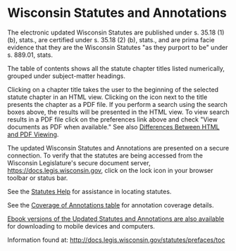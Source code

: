 Wisconsin Statutes and Annotations
==================================

The electronic updated Wisconsin Statutes are published under s. 35.18 (1) (b), stats., are certified under s. 35.18 (2) (b), stats., and are prima facie evidence that they are the Wisconsin Statutes "as they purport to be" under s. 889.01, stats.

The table of contents shows all the statute chapter titles listed numerically, grouped under subject-matter headings.

Clicking on a chapter title takes the user to the beginning of the selected statute chapter in an HTML view. Clicking on the icon next to the title presents the chapter as a PDF file. If you perform a search using the search boxes above, the results will be presented in the HTML view. To view search results in a PDF file click on the preferences link above and check "View documents as PDF when available." See also [Differences Between HTML and PDF Viewing](http://docs.legis.wisconsin.gov/document/statutes/differences).

The updated Wisconsin Statutes and Annotations are presented on a secure connection. To verify that the statutes are being accessed from the Wisconsin Legislature's secure document server, https://docs.legis.wisconsin.gov, click on the lock icon in your browser toolbar or status bar.

See the [Statutes Help](http://docs.legis.wisconsin.gov/document/help/statutes) for assistance in locating statutes.

See the [Coverage of Annotations table](http://docs.legis.wisconsin.gov/document/statutes/coverage) for annotation coverage details.

[Ebook versions of the Updated Statutes and Annotations are also available](https://docs.legis.wisconsin.gov/ebook/statutes) for downloading to mobile devices and computers.


Information found at: http://docs.legis.wisconsin.gov/statutes/prefaces/toc
